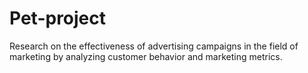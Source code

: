 # Pet-project
Research on the effectiveness of advertising campaigns in the field of marketing by analyzing customer behavior and marketing metrics.

